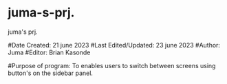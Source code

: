 # juma-s-prj.
juma's prj.

#Date Created: 21 june 2023
#Last Edited/Updated: 23 june 2023
#Author: Juma 
#Editor: Brian Kasonde

#Purpose of program: To enables users to switch between screens using button's  on the sidebar panel.
